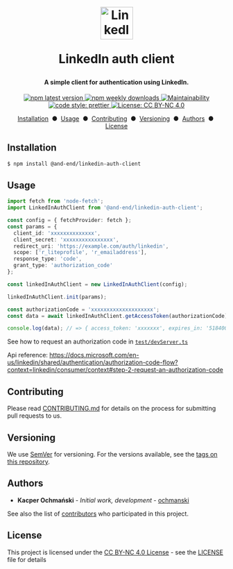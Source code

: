 <h1 align='center'>
  <br>
  <a href='https://docs.microsoft.com/en-us/linkedin/shared/authentication/authorization-code-flow?context=linkedin/consumer/context'>
    <img src='https://content.linkedin.com/content/dam/me/business/en-us/amp/brand-site/v2/bg/LI-Bug.svg.original.svg' alt='LinkedIn Logo' width='75' />
  </a>
  <p>LinkedIn auth client</p>
</h1>

<h4 align='center'>A simple client for authentication using LinkedIn.</h4>

<p align='center'>
    <a href='https://www.npmjs.com/package/@and-end/linkedin-auth-client/v/latest'>
        <img alt='npm latest version' src='https://img.shields.io/npm/v/@and-end/linkedin-auth-client/latest' />
    </a>
    <a href='https://www.npmjs.com/package/@and-end/linkedin-auth-client/v/latest'>
        <img alt='npm weekly downloads' src='https://img.shields.io/npm/dw/@and-end/linkedin-auth-client' />
    </a>
    <a href='https://codeclimate.com/github/and-end/linkedin-auth-client/maintainability'>
        <img alt='Maintainability' src='https://api.codeclimate.com/v1/badges/9480af563b20557dc776/maintainability' />
    </a>
    <a href='https://github.com/prettier/prettier'>
        <img alt='code style: prettier' src='https://img.shields.io/badge/code_style-prettier-ff69b4.svg' />
    </a>
    <a href='https://creativecommons.org/licenses/by-nc/4.0/'>
        <img alt='License: CC BY-NC 4.0' src='https://img.shields.io/npm/l/@and-end/linkedin-auth-client' />
    </a>
</p>

<p align='center'>
  <a href='#installation'>Installation</a>&nbsp;&nbsp;●&nbsp;
  <a href='#usage'>Usage</a>&nbsp;&nbsp;●&nbsp;
  <a href='#contributing'>Contributing</a>&nbsp;&nbsp;●&nbsp;
  <a href='#versioning'>Versioning</a>&nbsp;&nbsp;●&nbsp;
  <a href='#authors'>Authors</a>&nbsp;&nbsp;●&nbsp;
  <a href='#license'>License</a>
</p>

## Installation

```bash
$ npm install @and-end/linkedin-auth-client
```

## Usage

```typescript
import fetch from 'node-fetch';
import LinkedInAuthClient from '@and-end/linkedin-auth-client';

const config = { fetchProvider: fetch };
const params = {
  client_id: 'xxxxxxxxxxxxxx',
  client_secret: 'xxxxxxxxxxxxxxxx',
  redirect_uri: 'https://example.com/auth/linkedin',
  scope: ['r_liteprofile', 'r_emailaddress'],
  response_type: 'code',
  grant_type: 'authorization_code'
};

const linkedInAuthClient = new LinkedInAuthClient(config);

linkedInAuthClient.init(params);

const authorizationCode = 'xxxxxxxxxxxxxxxxxxxx';
const data = await linkedInAuthClient.getAccessToken(authorizationCode);

console.log(data); // => { access_token: 'xxxxxxx', expires_in: '5184000' }
```

See how to request an authorization code in [`test/devServer.ts`](test/devServer.ts)

Api reference: https://docs.microsoft.com/en-us/linkedin/shared/authentication/authorization-code-flow?context=linkedin/consumer/context#step-2-request-an-authorization-code

## Contributing

Please read [CONTRIBUTING.md](CONTRIBUTING.md) for details on the process for submitting pull requests to us.

## Versioning

We use [SemVer](http://semver.org/) for versioning. For the versions available, see the [tags on this repository](https://github.com/and-end/linkedin-auth-client/tags).

## Authors

- **Kacper Ochmański** - _Initial work, development_ - [ochmanski](https://github.com/ochmanski)

See also the list of [contributors](https://github.com/and-end/linkedin-auth-client/contributors) who participated in this project.

## License

This project is licensed under the [CC BY-NC 4.0 License](https://creativecommons.org/licenses/by-nc/4.0/deed.en) - see the [LICENSE](LICENSE) file for details
